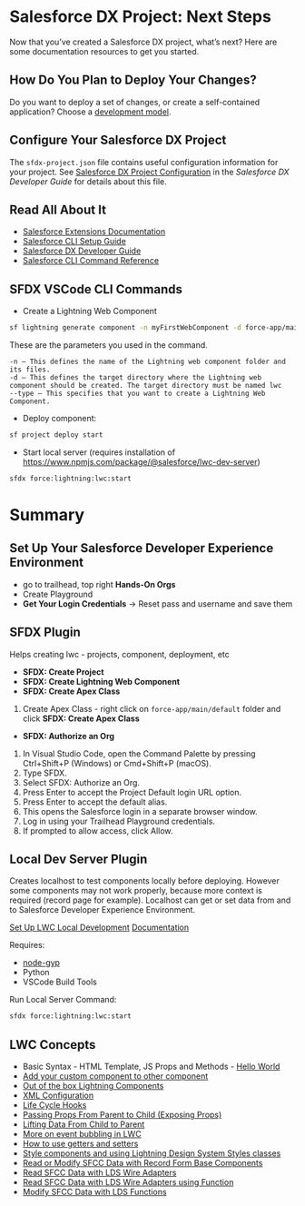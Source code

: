 # Salesforce DX Project: Next Steps

Now that you’ve created a Salesforce DX project, what’s next? Here are some documentation resources to get you started.

## How Do You Plan to Deploy Your Changes?

Do you want to deploy a set of changes, or create a self-contained application? Choose a [development model](https://developer.salesforce.com/tools/vscode/en/user-guide/development-models).

## Configure Your Salesforce DX Project

The `sfdx-project.json` file contains useful configuration information for your project. See [Salesforce DX Project Configuration](https://developer.salesforce.com/docs/atlas.en-us.sfdx_dev.meta/sfdx_dev/sfdx_dev_ws_config.htm) in the _Salesforce DX Developer Guide_ for details about this file.

## Read All About It

- [Salesforce Extensions Documentation](https://developer.salesforce.com/tools/vscode/)
- [Salesforce CLI Setup Guide](https://developer.salesforce.com/docs/atlas.en-us.sfdx_setup.meta/sfdx_setup/sfdx_setup_intro.htm)
- [Salesforce DX Developer Guide](https://developer.salesforce.com/docs/atlas.en-us.sfdx_dev.meta/sfdx_dev/sfdx_dev_intro.htm)
- [Salesforce CLI Command Reference](https://developer.salesforce.com/docs/atlas.en-us.sfdx_cli_reference.meta/sfdx_cli_reference/cli_reference.htm)

## SFDX VSCode CLI Commands

- Create a Lightning Web Component

```sh
sf lightning generate component -n myFirstWebComponent -d force-app/main/default/lwc --type lwc
```

These are the parameters you used in the command.

    -n — This defines the name of the Lightning web component folder and its files.
    -d — This defines the target directory where the Lightning web component should be created. The target directory must be named lwc
    --type — This specifies that you want to create a Lightning Web Component.

- Deploy component:

```sh
sf project deploy start
```

- Start local server (requires installation of https://www.npmjs.com/package/@salesforce/lwc-dev-server)

```sh
sfdx force:lightning:lwc:start
```

# Summary

## Set Up Your Salesforce Developer Experience Environment

- go to trailhead, top right **Hands-On Orgs**
- Create Playground
- **Get Your Login Credentials** -> Reset pass and username and save them

## SFDX Plugin

Helps creating lwc - projects, component, deployment, etc

- **SFDX: Create Project**
- **SFDX: Create Lightning Web Component**
- **SFDX: Create Apex Class**

1. Create Apex Class - right click on `force-app/main/default` folder and click **SFDX: Create Apex Class**

- **SFDX: Authorize an Org**

1. In Visual Studio Code, open the Command Palette by pressing Ctrl+Shift+P (Windows) or Cmd+Shift+P (macOS).
2. Type SFDX.
3. Select SFDX: Authorize an Org.
4. Press Enter to accept the Project Default login URL option.
5. Press Enter to accept the default alias.
6. This opens the Salesforce login in a separate browser window.
7. Log in using your Trailhead Playground credentials.
8. If prompted to allow access, click Allow.

## Local Dev Server Plugin

Creates localhost to test components locally before deploying. However some components may not work properly, because more context is required (record page for example). Localhost can get or set data from and to Salesforce Developer Experience Environment.

[Set Up LWC Local Development](https://developer.salesforce.com/tools/vscode/en/localdev/set-up-lwc-local-dev)
[Documentation](https://developer.salesforce.com/tools/vscode/en/localdev/lwclocaldev)

Requires:

- [node-gyp](https://github.com/nodejs/node-gyp)
- Python
- VSCode Build Tools

Run Local Server Command:

```sh
sfdx force:lightning:lwc:start
```

## LWC Concepts

- Basic Syntax - HTML Template, JS Props and Methods - [Hello World](https://github.com/fullyslick/sfcc-lwc/commit/0ca5afe1d6c6ce9e6856e191357a2b2fb9beeadd)
- [Add your custom component to other component](https://github.com/fullyslick/sfcc-lwc/commit/5c008f8f8e2be2eab5733416012fb8f39fd16a98)
- [Out of the box Lightning Components](https://github.com/fullyslick/sfcc-lwc/commit/cbfdbc20cf250b24eb2307b8c6eb7f37744d0841)
- [XML Configuration](https://github.com/fullyslick/sfcc-lwc/commit/604bb31b947dabf7f6250553d6eb1d3866f59945#diff-aaf8d7989dd10fdcab4f12f4b0de87fe2e36c53ecfa386d150691f966a79dace)
- [Life Cycle Hooks](https://github.com/fullyslick/sfcc-lwc/commit/d7a46956bc315507a2f13fbb9b23f9bc5b493f04)
- [Passing Props From Parent to Child (Exposing Props)](https://github.com/fullyslick/sfcc-lwc/commit/6c94774046481818e5c5bfb640cc73dd27613b1d)
- [Lifting Data From Child to Parent](https://github.com/fullyslick/sfcc-lwc/commit/172259affcb14480648b3e5ce9076d0758f00cd0)
- [More on event bubbling in LWC](https://developer.salesforce.com/blogs/2021/08/how-events-bubble-in-lightning-web-components)
- [How to use getters and setters](https://github.com/fullyslick/sfcc-lwc/commit/cdc8473207c3342eff07045ebb73c913f4ed6b7b?diff=unified)
- [Style components and using Lightning Design System Styles classes](https://github.com/fullyslick/sfcc-lwc/commit/ce678225e60f1bd2e69834e0671bb668f1d9ee6d)
- [Read or Modify SFCC Data with Record Form Base Components](https://github.com/fullyslick/sfcc-lwc/commit/13861de0336a337c249732d561c5e145c1361df6)
- [Read SFCC Data with LDS Wire Adapters](https://github.com/fullyslick/sfcc-lwc/commit/69dcdb9362ed04672234c7fb257c203a4fd99d9f)
- [Read SFCC Data with LDS Wire Adapters using Function](https://github.com/fullyslick/sfcc-lwc/commit/7188b5c14f3d52869d4a81d59911c5feeb39bd6e)
- [Modify SFCC Data with LDS Functions](https://github.com/fullyslick/sfcc-lwc/commit/e25aeb49449a3f91df682535973173c133b21b7e)
